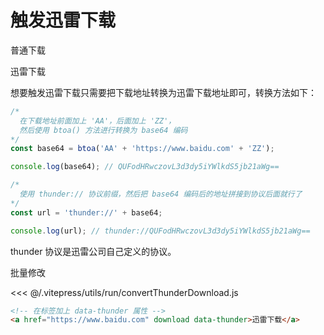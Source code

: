 # 触发迅雷下载

<script setup>
  import { onMounted } from 'vue';
  import { withBase } from 'vitepress';
  import { convertThunderDownload } from '@/utils/run/convertThunderDownload.js';
  
  const url = location.origin + withBase('/images/other/vscode-extension-logo/vue.png');

  onMounted(()=>convertThunderDownload());
</script>

<a :href="url" download>普通下载</a>

<a :href="url" download data-thunder>迅雷下载</a>

想要触发迅雷下载只需要把下载地址转换为迅雷下载地址即可，转换方法如下：

```js
/* 
  在下载地址前面加上 'AA'，后面加上 'ZZ'，
  然后使用 btoa() 方法进行转换为 base64 编码
*/
const base64 = btoa('AA' + 'https://www.baidu.com' + 'ZZ');

console.log(base64); // QUFodHRwczovL3d3dy5iYWlkdS5jb21aWg==

/* 
  使用 thunder:// 协议前缀，然后把 base64 编码后的地址拼接到协议后面就行了
*/
const url = 'thunder://' + base64;

console.log(url); // thunder://QUFodHRwczovL3d3dy5iYWlkdS5jb21aWg==
```

thunder 协议是迅雷公司自己定义的协议。

批量修改

<<< @/.vitepress/utils/run/convertThunderDownload.js

```html
<!-- 在标签加上 data-thunder 属性 -->
<a href="https://www.baidu.com" download data-thunder>迅雷下载</a>
```
